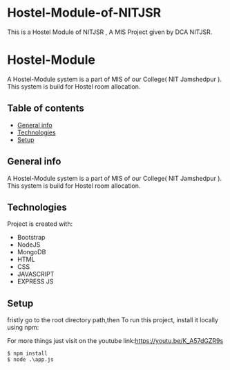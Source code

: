 # Hostel-Module-of-NITJSR
This is a Hostel Module of NITJSR , A MIS Project given by DCA NITJSR.
# Hostel-Module
A Hostel-Module system is a part of MIS of our College( NIT Jamshedpur ).
This system is build for Hostel room allocation.

## Table of contents
* [General info](#general-info)
* [Technologies](#technologies)
* [Setup](#setup)


## General info
A Hostel-Module system is a part of MIS of our College( NIT Jamshedpur ).
This system is build for Hostel room allocation.
	
## Technologies
Project is created with:
* Bootstrap
* NodeJS
* MongoDB
* HTML
* CSS
* JAVASCRIPT
* EXPRESS JS
	
## Setup
fristly go to the root directory path,then
To run this project, install it locally using npm:

For more things just visit on the youtube link:https://youtu.be/K_A57dGZR9s

```
$ npm install
$ node .\app.js

```


